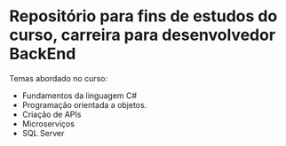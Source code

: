 # Repositório para fins de estudos do curso, carreira para desenvolvedor BackEnd

Temas abordado no curso:
- Fundamentos da linguagem C#
- Programação orientada a objetos.
- Criação de APIs
- Microserviços
- SQL Server
